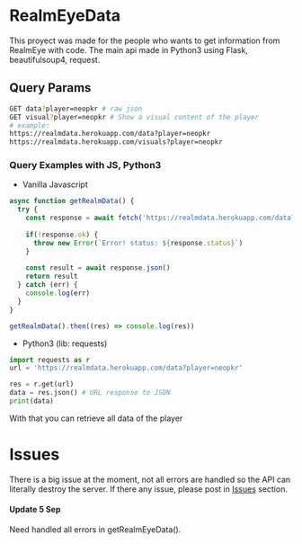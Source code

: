 # RealmEyeData
This proyect was made for the people who wants to get information from RealmEye with code. The main api made in Python3 using Flask, beautifulsoup4, request.

## Query Params
```sh
GET data?player=neopkr # raw json 
GET visual?player=neopkr # Show a visual content of the player
# example:
https://realmdata.herokuapp.com/data?player=neopkr
https://realmdata.herokuapp.com/visuals?player=neopkr

```

### Query Examples with JS, Python3
- Vanilla Javascript
```javascript
async function getRealmData() {
  try {
    const response = await fetch('https://realmdata.herokuapp.com/data?player=neopkr')
    
    if(!response.ok) {
      throw new Error(`Error! status: ${response.status}`)
    }
    
    const result = await response.json()
    return result
  } catch (err) {
    console.log(err)
  }
}

getRealmData().then((res) => console.log(res))
```
- Python3 (lib: requests)
```py
import requests as r
url = 'https://realmdata.herokuapp.com/data?player=neopkr'

res = r.get(url)
data = res.json() # URL response to JSON
print(data)

```
With that you can retrieve all data of the player

# Issues
There is a big issue at the moment, not all errors are handled so the API can literally destroy the server.
If there any issue, please post in [Issues](https://github.com/neopkr/RealmEyeData/issues) section.
#### Update 5 Sep
Need handled all errors in getRealmEyeData().
